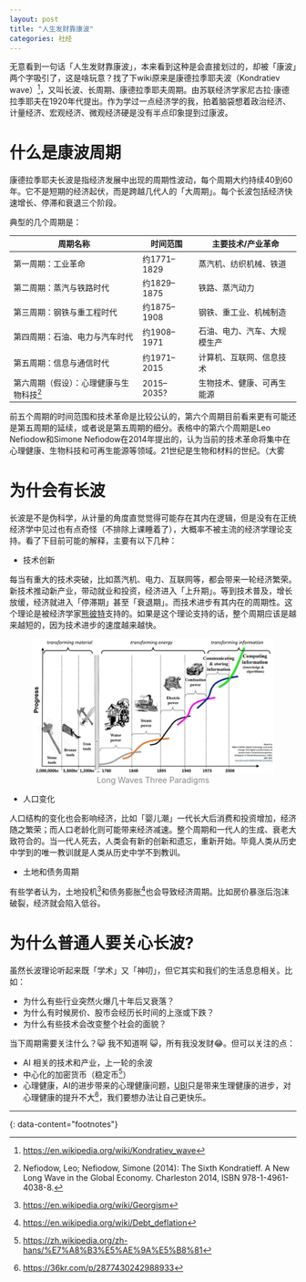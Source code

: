 ```yaml
---
layout: post
title: "人生发财靠康波"
categories: 社经
---
```


无意看到一句话「人生发财靠康波」，本来看到这种是会直接划过的，却被「康波」两个字吸引了，这是啥玩意？找了下wiki原来是康德拉季耶夫波（Kondratiev wave）[^1]，又叫长波、长周期、康德拉季耶夫周期。由苏联经济学家尼古拉·康德拉季耶夫在1920年代提出。作为学过一点经济学的我，拍着脑袋想着政治经济、计量经济、宏观经济、微观经济硬是没有半点印象提到过康波。

# 什么是康波周期
康德拉季耶夫长波是指经济发展中出现的周期性波动，每个周期大约持续40到60年。它不是短期的经济起伏，而是跨越几代人的「大周期」。每个长波包括经济快速增长、停滞和衰退三个阶段。

典型的几个周期是：

| 周期名称             | 时间范围       | 主要技术/产业革命      |
| ---------------- | ---------- | -------------- |
| 第一周期：工业革命        | 约1771–1829 | 蒸汽机、纺织机械、铁道    |
| 第二周期：蒸汽与铁路时代     | 约1829–1875 | 铁路、蒸汽动力        |
| 第三周期：钢铁与重工程时代    | 约1875–1908 | 钢铁、重工业、机械制造    |
| 第四周期：石油、电力与汽车时代  | 约1908–1971 | 石油、电力、汽车、大规模生产 |
| 第五周期：信息与通信时代     | 约1971–2015 | 计算机、互联网、信息技术   |
| 第六周期（假设）：心理健康与生物科技[^2] | 2015–2035? | 生物技术、健康、可再生能源  |

前五个周期的时间范围和技术革命是比较公认的，第六个周期目前看来更有可能还是第五周期的延续，或者说是第五周期的细分。表格中的第六个周期是Leo Nefiodow和Simone Nefiodow在2014年提出的，认为当前的技术革命将集中在心理健康、生物科技和可再生能源等领域。21世纪是生物和材料的世纪。（大雾

# 为什会有长波
长波是不是伪科学，从计量的角度直觉觉得可能存在其内在逻辑，但是没有在正统经济学中见过也有点奇怪（不排除上课睡着了），大概率不被主流的经济学理论支持。看了下目前可能的解释，主要有以下几种：

- 技术创新

每当有重大的技术突破，比如蒸汽机、电力、互联网等，都会带来一轮经济繁荣。新技术推动新产业，带动就业和投资，经济进入「上升期」。等到技术普及，增长放缓，经济就进入「停滞期」甚至「衰退期」。而技术进步有其内在的周期性。这个理论是被经济学家[熊彼特](https://en.wikipedia.org/wiki/Joseph_Schumpeter)支持的。如果是这个理论支持的话，整个周期应该是越来越短的，因为技术进步的速度越来越快。

<figure>
  <img src="/assets/img/LongWavesThreeParadigms.jpg" alt="Long Waves Three Paradigms" title="Long Waves Three Paradigms">
  <figcaption style="text-align:center;color:#888;">Long Waves Three Paradigms</figcaption>
</figure>

- 人口变化

人口结构的变化也会影响经济，比如「婴儿潮」一代长大后消费和投资增加，经济随之繁荣；而人口老龄化则可能带来经济减速。整个周期和一代人的生成、衰老大致符合的。当一代人死去，人类会有新的创新和遗忘，重新开始。毕竟人类从历史中学到的唯一教训就是人类从历史中学不到教训。

- 土地和债务周期

有些学者认为，土地投机[^3]和债务膨胀[^4]也会导致经济周期。比如房价暴涨后泡沫破裂，经济就会陷入低谷。

# 为什么普通人要关心长波?

虽然长波理论听起来既「学术」又「神叨」，但它其实和我们的生活息息相关。比如：

- 为什么有些行业突然火爆几十年后又衰落？
- 为什么有时候房价、股市会经历长时间的上涨或下跌？
- 为什么有些技术会改变整个社会的面貌？

当下周期需要关注什么？<span class=emoji>😺</span> 我不知道啊 <span class=emoji>😺</span>，所有我没发财<span class=emoji>😂</span>。但可以关注的点：
- AI 相关的技术和产业，上一轮的余波
- 中心化的加密货币（稳定币[^5]）
- 心理健康，AI的进步带来的心理健康问题，[UBI](https://en.wikipedia.org/wiki/Universal_basic_income)只是带来生理健康的进步，对心理健康的提升不大[^6]，我们要想办法让自己更快乐。


---
{: data-content="footnotes"}
[^1]: https://en.wikipedia.org/wiki/Kondratiev_wave
[^2]: Nefiodow, Leo; Nefiodow, Simone (2014): The Sixth Kondratieff. A New Long Wave in the Global Economy. Charleston 2014, ISBN 978-1-4961-4038-8.
[^3]: https://en.wikipedia.org/wiki/Georgism
[^4]: https://en.wikipedia.org/wiki/Debt_deflation
[^5]: https://zh.wikipedia.org/zh-hans/%E7%A8%B3%E5%AE%9A%E5%B8%81
[^6]: https://36kr.com/p/2877430242988933